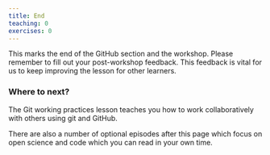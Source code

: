```yaml
---
title: End
teaching: 0
exercises: 0
---
```


This marks the end of the GitHub section and the workshop.
Please remember to fill out your post-workshop feedback.
This feedback is vital for us to keep improving the lesson
for other learners.

### Where to next?

The Git working practices lesson teaches you how to work
collaboratively with others using git and GitHub.

There are also a number of optional episodes after this page
which focus on open science and code which you can read
in your own time.
